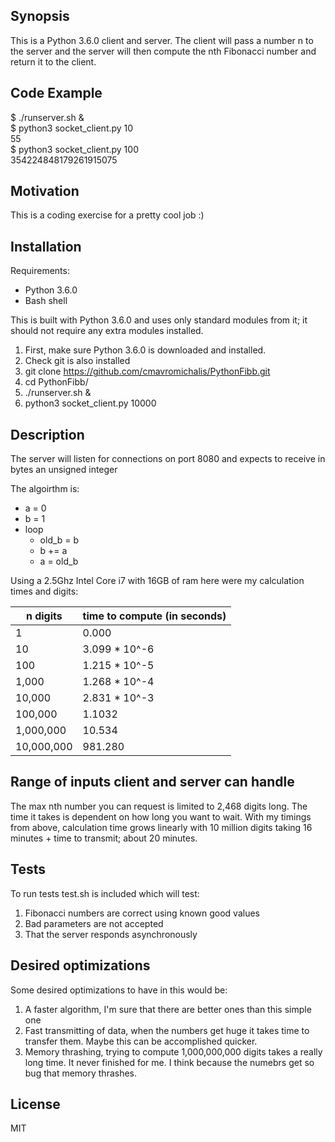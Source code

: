 ## Synopsis

This is a Python 3.6.0 client and server. The client will pass a number n to the server and the server will then compute the nth Fibonacci number and return it to the client.

## Code Example

$ ./runserver.sh &<br />
$ python3 socket_client.py 10 <br />
55<br />
$ python3 socket_client.py 100 <br />
354224848179261915075<br />

## Motivation

This is a coding exercise for a pretty cool job :)

## Installation
Requirements:<br />
* Python 3.6.0<br />
* Bash shell<br />

This is built with Python 3.6.0 and uses only standard modules from it; it should not require any extra modules installed.

1) First, make sure Python 3.6.0 is downloaded and installed.<br />
2) Check git is also installed<br />
3) git clone https://github.com/cmavromichalis/PythonFibb.git<br />
4) cd PythonFibb/<br />
5) ./runserver.sh &<br />
6) python3 socket_client.py 10000

## Description

The server will listen for connections on port 8080 and expects to receive in bytes an unsigned integer

The algoirthm is:<br />
* a = 0       <br />
* b = 1       <br />
* loop        <br />
  * old_b = b <br />
  * b += a    <br />
  * a = old_b <br />
        
Using a 2.5Ghz Intel Core i7 with 16GB of ram here were my calculation times and digits:<br />

n digits     | time to compute (in seconds) <br />
------------ | -------------
1            | 0.000  <br />
10           | 3.099 * 10^-6 <br />
100          | 1.215 * 10^-5 <br />
1,000        | 1.268 * 10^-4 <br />
10,000       | 2.831 * 10^-3 <br />
100,000      | 1.1032 <br />
1,000,000    | 10.534 <br />
10,000,000   | 981.280 <br />

## Range of inputs client and server can handle

The max nth number you can request is limited to 2,468 digits long. The time it takes is dependent on how long you want to wait. With my timings from above, calculation time grows linearly with 10 million digits taking 16 minutes + time to transmit; about 20 minutes.

## Tests

To run tests test.sh is included which will test:<br />
1) Fibonacci numbers are correct using known good values<br />
2) Bad parameters are not accepted<br />
3) That the server responds asynchronously

## Desired optimizations

Some desired optimizations to have in this would be:<br />
1) A faster algorithm, I'm sure that there are better ones than this simple one <br />
2) Fast transmitting of data, when the numbers get huge it takes time to transfer them. Maybe this can be accomplished quicker.<br />
3) Memory thrashing, trying to compute 1,000,000,000 digits takes a really long time. It never finished for me. I think because the numebrs get so bug that memory thrashes.


## License

MIT
